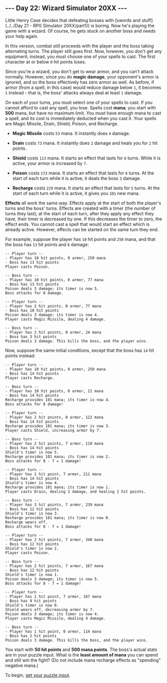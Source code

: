 ## --- Day 22: Wizard Simulator 20XX ---

Little Henry Case decides that defeating bosses with
[swords and stuff](../../Day 21 - RPG Simulator 20XX/part1/)
is boring. Now he's playing the game with a wizard. Of course, he gets stuck on
another boss and needs your help again.

In this version, combat still proceeds with the player and the boss taking
alternating turns. The player still goes first. Now, however, you don't get any
equipment; instead, you must choose one of your spells to cast. The first
character at or below `0` hit points loses.

Since you're a wizard, you don't get to wear armor, and you can't attack
normally. However, since you do **magic damage**, your opponent's armor is
ignored, and so the boss effectively has zero armor as well. As before, if
armor (from a spell, in this case) would reduce damage below `1`, it becomes
`1` instead - that is, the boss' attacks always deal at least `1` damage.

On each of your turns, you must select one of your spells to cast. If you
cannot afford to cast any spell, you lose. Spells cost **mana**; you start with
**500** mana, but have no maximum limit. You must have enough mana to cast a
spell, and its cost is immediately deducted when you cast it. Your spells are
Magic Missile, Drain, Shield, Poison, and Recharge.

* **Magic Missile** costs `53` mana. It instantly does `4` damage.

* **Drain** costs `73` mana. It instantly does `2` damage and heals you for `2`
  hit points.

* **Shield** costs `113` mana. It starts an effect that lasts for `6` turns.
  While it is active, your armor is increased by `7`.

* **Poison** costs `173` mana. It starts an effect that lasts for `6` turns. At
  the start of each turn while it is active, it deals the boss `3` damage.

* **Recharge** costs `229` mana. It starts an effect that lasts for `5` turns.
  At the start of each turn while it is active, it gives you `101` new mana.

**Effects** all work the same way. Effects apply at the start of both the
player's turns and the boss' turns. Effects are created with a timer (the
number of turns they last); at the start of each turn, after they apply any
effect they have, their timer is decreased by one. If this decreases the timer
to zero, the effect ends. You cannot cast a spell that would start an effect
which is already active. However, effects can be started on the same turn they
end.

For example, suppose the player has `10` hit points and `250` mana, and that
the boss has `13` hit points and `8` damage:

```
-- Player turn --
- Player has 10 hit points, 0 armor, 250 mana
- Boss has 13 hit points
Player casts Poison.

-- Boss turn --
- Player has 10 hit points, 0 armor, 77 mana
- Boss has 13 hit points
Poison deals 3 damage; its timer is now 5.
Boss attacks for 8 damage.

-- Player turn --
- Player has 2 hit points, 0 armor, 77 mana
- Boss has 10 hit points
Poison deals 3 damage; its timer is now 4.
Player casts Magic Missile, dealing 4 damage.

-- Boss turn --
- Player has 2 hit points, 0 armor, 24 mana
- Boss has 3 hit points
Poison deals 3 damage. This kills the boss, and the player wins.
```

Now, suppose the same initial conditions, except that the boss has `14` hit
points instead:

```
-- Player turn --
- Player has 10 hit points, 0 armor, 250 mana
- Boss has 14 hit points
Player casts Recharge.

-- Boss turn --
- Player has 10 hit points, 0 armor, 21 mana
- Boss has 14 hit points
Recharge provides 101 mana; its timer is now 4.
Boss attacks for 8 damage!

-- Player turn --
- Player has 2 hit points, 0 armor, 122 mana
- Boss has 14 hit points
Recharge provides 101 mana; its timer is now 3.
Player casts Shield, increasing armor by 7.

-- Boss turn --
- Player has 2 hit points, 7 armor, 110 mana
- Boss has 14 hit points
Shield's timer is now 5.
Recharge provides 101 mana; its timer is now 2.
Boss attacks for 8 - 7 = 1 damage!

-- Player turn --
- Player has 1 hit point, 7 armor, 211 mana
- Boss has 14 hit points
Shield's timer is now 4.
Recharge provides 101 mana; its timer is now 1.
Player casts Drain, dealing 2 damage, and healing 2 hit points.

-- Boss turn --
- Player has 3 hit points, 7 armor, 239 mana
- Boss has 12 hit points
Shield's timer is now 3.
Recharge provides 101 mana; its timer is now 0.
Recharge wears off.
Boss attacks for 8 - 7 = 1 damage!

-- Player turn --
- Player has 2 hit points, 7 armor, 340 mana
- Boss has 12 hit points
Shield's timer is now 2.
Player casts Poison.

-- Boss turn --
- Player has 2 hit points, 7 armor, 167 mana
- Boss has 12 hit points
Shield's timer is now 1.
Poison deals 3 damage; its timer is now 5.
Boss attacks for 8 - 7 = 1 damage!

-- Player turn --
- Player has 1 hit point, 7 armor, 167 mana
- Boss has 9 hit points
Shield's timer is now 0.
Shield wears off, decreasing armor by 7.
Poison deals 3 damage; its timer is now 4.
Player casts Magic Missile, dealing 4 damage.

-- Boss turn --
- Player has 1 hit point, 0 armor, 114 mana
- Boss has 2 hit points
Poison deals 3 damage. This kills the boss, and the player wins.
```

You start with **50 hit points** and **500 mana points**. The boss's actual
stats are in your puzzle input. What is the **least amount of mana** you can
spend and still win the fight? (Do not include mana recharge effects as
"spending" negative mana.)

To begin, [get your puzzle input](input.txt).
